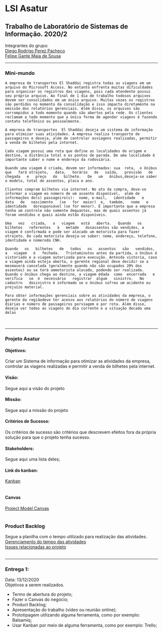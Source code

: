 # LSI Asatur
Trabalho de Laboratório de Sistemas de Informação. 2020/2
---
Integrantes do grupo:<br>
[Diego Rodrigo Perez Pacheco](https://www.linkedin.com/in/diego-rodrigo-perez-pacheco-758760101/)<br>
[Felipe Gante Maia de Sousa](https://www.linkedin.com/in/felipe-gante-maia-de-sousa-bb5485190/)

---
### Mini-mundo

    A empresa de transportes El Shaddai registra todas as viagens em um arquivo do Microsoft Access. No entanto enfrenta muitas dificuldades para organizar os registros das viagens, pois cada atendente possui seu próprio arquivo. Ao final de 1 dia de trabalho todosos arquivos devem ser consolidados em um único arquivo. Muitas vezes os registros são perdidos no momento da consolidação e isso impacta diretamente na emissão dos relatórios gerenciais. Além disso, os arquivos são corrompidos a todo momento quando são abertos pela rede. Os clientes reclamam a todo momento que a única forma de agendar viagens é fazendo contato telefônico ou pessoalmente.

    A empresa de transportes  El Shaddai deseja um sistema de informação para otimizar suas atividades. A empresa realiza transporte de passageiros e deseja, além de controlar asviagens realizadas, permitir a venda de bilhetes pela internet.

    Cada viagem possui uma rota que define as localidades de origem e destino, a distância total e os pontos de parada. De uma localidade é importante saber o nome e endereço da rodoviária.
    
    Quando uma viagem é criada, devem ser informados: sua  rota,  o ônibus   que   fará otrajeto,   data,   horário   de   saída,   previsão   de   chegada   e   preço   do   bilhete.   De   um   ônibus,deseja-se saber o modelo, total de assentos, placa e ano.
    
    Clientes compram bilhetes via internet. No ato da compra, deve-se informar a viagem eo número de um assento disponível,  além de informações do(s) passageiro(s):  nome, e-mail,   identidade   e   data   de   nascimento   (se   for  maior)  e,  também,   nome   e   identidade   doresponsável (se for menor). É importante que a empresa tenha um controle não somente dequantos, mas de quais assentos já foram vendidos e quais ainda estão disponíveis.
    
    Uma   vez   criada,   a   viagem   está   aberta.   Quando   os   bilhetes   referentes   à   metade   dosassentos são vendidos, a viagem é confirmada e pode ser alocado um motorista para fazer otrajeto. De cada motorista deseja-se saber: nome, endereço, telefone, identidade e númeroda CNH.

    Quando   os   bilhetes   de   todos   os   assentos   são   vendidos,   a   viagem   é   fechada.   Trintaminutos antes da partida, o ônibus é vistoriado e a viagem autorizada para execução. Antesda vistoria, caso a viagem ainda esteja aberta, o gerente regional deve decidir se a mesmaserá cancelada (geralmente quando não são ocupados 20% dos assentos) ou se terá ummotorista alocado, podendo ser realizada. Quando o ônibus chega ao destino, a viagem édada  como  encerrada   e  verifica   se  é  necessário   registrar  algum   sinistro.   No  cadastro   dosinistro é informado se o ônibus sofreu um acidente ou prejuízo material.
    
    Para obter informações gerenciais sobre as atividades da empresa, o gerente da regiãodeve ter acesso aos relatórios do número de viagens diárias e número de passageiros porviagem e por rota. Além disso, deseja ver todas as viagens do dia corrente e a situação decada uma delas
<br>

---
### Projeto Asatur

#### <b>Objetivos</b>:
Criar um Sistema de informação para otimizar as atividades da empresa, controlar as viagens realizadas e permitir a venda de bilhetes pela internet.

#### <b>Visão</b>:
Segue aqui a visão do projeto

#### <b>Missão</b>:
Segue aqui a missão do projeto

#### <b>Critérios de Sucesso</b>:
Os critérios de sucesso são critérios que descrevem efeitos fora da própria solução para que o projeto tenha sucesso.

#### <b>Stakeholders</b>:
Segue aqui uma lista deles;

#### <b>Link do kanban</b>:
[Kanban](https://github.com/Diegorpp/SLI_Project/projects/1)
<br><br>

#### Canvas
[Project Model Canvas](https://docs.google.com/drawings/d/19tcHYSeKz3_GcH33DzzTEcRx1yo6b_2mGUglC-0_GeY/edit?usp=sharing)
<br><br>

### Product Backlog

Segue a planilha com o tempo utilizado para realização das atividades. <br>
[Gerenciamento do tempo das atividades](https://docs.google.com/spreadsheets/d/1S-XMt6AnhDgEYh_sVSNM7tQE1HcXYvMCAWFBtgd8L8o/edit?usp=sharing) <br>
[Issues relacionadas ao projeto](https://github.com/Diegorpp/SLI_Project/issues)
<br><br>

---
### Entrega 1:
Data: 13/12/2020 <br>
Objetivos a serem realizados.

* Termo de abertura do projeto;
* Fazer o Canvas do negócio;
* Product Backlog;
* Apresentação do trabalho (vídeo ou reunião online);
* Prototipagem utilizando alguma ferramenta, como por exemplo: Balsamiq;
* Usar Kanban por meio de alguma ferramenta, como por exemplo: Trello;
